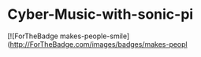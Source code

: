 # Cyber-Music-with-sonic-pi
[![ForTheBadge makes-people-smile](http://ForTheBadge.com/images/badges/makes-peopl